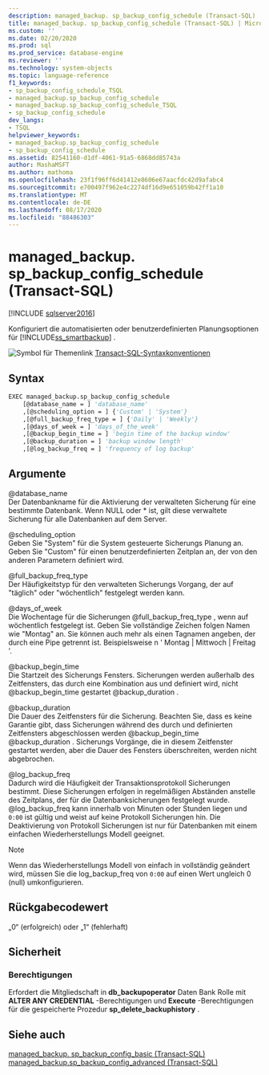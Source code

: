 ```yaml
---
description: managed_backup. sp_backup_config_schedule (Transact-SQL)
title: managed_backup. sp_backup_config_schedule (Transact-SQL) | Microsoft-Dokumentation
ms.custom: ''
ms.date: 02/20/2020
ms.prod: sql
ms.prod_service: database-engine
ms.reviewer: ''
ms.technology: system-objects
ms.topic: language-reference
f1_keywords:
- sp_backup_config_schedule_TSQL
- managed_backup.sp_backup_config_schedule
- managed_backup.sp_backup_config_schedule_TSQL
- sp_backup_config_schedule
dev_langs:
- TSQL
helpviewer_keywords:
- managed_backup.sp_backup_config_schedule
- sp_backup_config_schedule
ms.assetid: 82541160-d1df-4061-91a5-6868dd85743a
author: MashaMSFT
ms.author: mathoma
ms.openlocfilehash: 23f1f96ff6d41412e8606e67aacfdc42d9afabc4
ms.sourcegitcommit: e700497f962e4c2274df16d9e651059b42ff1a10
ms.translationtype: MT
ms.contentlocale: de-DE
ms.lasthandoff: 08/17/2020
ms.locfileid: "88486303"
---
```

# <a name="managed_backupsp_backup_config_schedule-transact-sql"></a>managed_backup. sp_backup_config_schedule (Transact-SQL)
[!INCLUDE [sqlserver2016](../../includes/applies-to-version/sqlserver2016.md)]

  Konfiguriert die automatisierten oder benutzerdefinierten Planungsoptionen für [!INCLUDE[ss_smartbackup](../../includes/ss-smartbackup-md.md)] .  
    
 ![Symbol für Themenlink](../../database-engine/configure-windows/media/topic-link.gif "Symbol für Themenlink") [Transact-SQL-Syntaxkonventionen](../../t-sql/language-elements/transact-sql-syntax-conventions-transact-sql.md)  
  
## <a name="syntax"></a>Syntax  
  
```vb  
EXEC managed_backup.sp_backup_config_schedule   
    [@database_name = ] 'database_name'
    ,[@scheduling_option = ] {'Custom' | 'System'}  
    ,[@full_backup_freq_type = ] {'Daily' | 'Weekly'}  
    ,[@days_of_week = ] 'days_of_the_week'  
    ,[@backup_begin_time = ] 'begin time of the backup window'  
    ,[@backup_duration = ] 'backup window length'  
    ,[@log_backup_freq = ] 'frequency of log backup'  
```  
  
##  <a name="arguments"></a><a name="Arguments"></a>Argumente  
 @database_name  
 Der Datenbankname für die Aktivierung der verwalteten Sicherung für eine bestimmte Datenbank. Wenn NULL oder * ist, gilt diese verwaltete Sicherung für alle Datenbanken auf dem Server.  
  
 @scheduling_option  
 Geben Sie "System" für die System gesteuerte Sicherungs Planung an. Geben Sie "Custom" für einen benutzerdefinierten Zeitplan an, der von den anderen Parametern definiert wird.  
  
 @full_backup_freq_type  
 Der Häufigkeitstyp für den verwalteten Sicherungs Vorgang, der auf "täglich" oder "wöchentlich" festgelegt werden kann.  
  
 @days_of_week  
 Die Wochentage für die Sicherungen @full_backup_freq_type , wenn auf wöchentlich festgelegt ist. Geben Sie vollständige Zeichen folgen Namen wie "Montag" an.  Sie können auch mehr als einen Tagnamen angeben, der durch eine Pipe getrennt ist. Beispielsweise n ' Montag | Mittwoch | Freitag '.  
  
 @backup_begin_time  
 Die Startzeit des Sicherungs Fensters. Sicherungen werden außerhalb des Zeitfensters, das durch eine Kombination aus und definiert wird, nicht @backup_begin_time gestartet @backup_duration .  
  
 @backup_duration  
 Die Dauer des Zeitfensters für die Sicherung. Beachten Sie, dass es keine Garantie gibt, dass Sicherungen während des durch und definierten Zeitfensters abgeschlossen werden @backup_begin_time @backup_duration . Sicherungs Vorgänge, die in diesem Zeitfenster gestartet werden, aber die Dauer des Fensters überschreiten, werden nicht abgebrochen.  
  
 @log_backup_freq  
 Dadurch wird die Häufigkeit der Transaktionsprotokoll Sicherungen bestimmt. Diese Sicherungen erfolgen in regelmäßigen Abständen anstelle des Zeitplans, der für die Datenbanksicherungen festgelegt wurde. @log_backup_freq kann innerhalb von Minuten oder Stunden liegen und `0:00` ist gültig und weist auf keine Protokoll Sicherungen hin. Die Deaktivierung von Protokoll Sicherungen ist nur für Datenbanken mit einem einfachen Wiederherstellungs Modell geeignet.  
  
> [!NOTE]  
>  Wenn das Wiederherstellungs Modell von einfach in vollständig geändert wird, müssen Sie die log_backup_freq von `0:00` auf einen Wert ungleich 0 (null) umkonfigurieren.  
  
## <a name="return-code-value"></a>Rückgabecodewert  
 „0“ (erfolgreich) oder „1“ (fehlerhaft)  
  
## <a name="security"></a>Sicherheit  
  
### <a name="permissions"></a>Berechtigungen  
 Erfordert die Mitgliedschaft in **db_backupoperator** Daten Bank Rolle mit **ALTER ANY CREDENTIAL** -Berechtigungen und **Execute** -Berechtigungen für die gespeicherte Prozedur **sp_delete_backuphistory** .  
  
## <a name="see-also"></a>Siehe auch  
 [managed_backup. sp_backup_config_basic (Transact-SQL)](../../relational-databases/system-stored-procedures/managed-backup-sp-backup-config-basic-transact-sql.md)   
 [managed_backup.sp_backup_config_advanced &#40;Transact-SQL&#41;](../../relational-databases/system-stored-procedures/managed-backup-sp-backup-config-advanced-transact-sql.md)  
  
  
